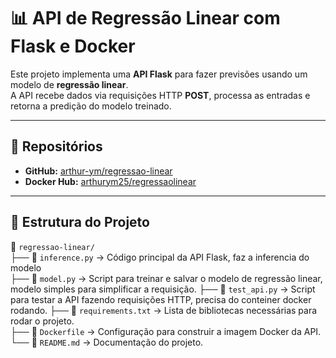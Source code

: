 # 📊 API de Regressão Linear com Flask e Docker

Este projeto implementa uma **API Flask** para fazer previsões usando um modelo de **regressão linear**.  
A API recebe dados via requisições HTTP **POST**, processa as entradas e retorna a predição do modelo treinado.

---

## 🚀 **Repositórios**
- **GitHub:** [arthur-ym/regressao-linear](https://github.com/arthur-ym/regressao-linear)  
- **Docker Hub:** [arthurym25/regressaolinear](https://hub.docker.com/repository/docker/arthurym25/regressaolinear/general)

---

## 📂 **Estrutura do Projeto**
📁 `regressao-linear/`  
├── 📄 `inference.py` → Código principal da API Flask, faz a inferencia do modelo  
├── 📄 `model.py` → Script para treinar e salvar o modelo de regressão linear, modelo simples para simplificar a requisição.
├── 📄 `test_api.py` → Script para testar a API fazendo requisições HTTP, precisa do conteiner docker rodando.
├── 📄 `requirements.txt` → Lista de bibliotecas necessárias para rodar o projeto.  
├── 📄 `Dockerfile` → Configuração para construir a imagem Docker da API.  
└── 📄 `README.md` → Documentação do projeto.  



